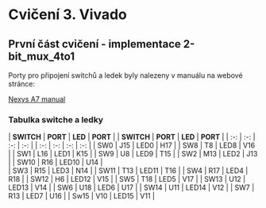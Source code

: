 # Cvičení 3. Vivado

## První část cvičení - implementace 2-bit_mux_4to1

Porty pro připojení switchů a ledek byly nalezeny v manuálu na webové stránce:

[Nexys A7 manual](https://reference.digilentinc.com/reference/programmable-logic/nexys-a7/reference-manual) 

### Tabulka switche a ledky

| **SWITCH** | **PORT** | **LED** | **PORT** |	| **SWITCH** | **PORT** | **LED** | **PORT** |
| :-: | :-: | :-: | :-: |			| :-: | :-: | :-: | :-: |
| SW0 | J15 | LED0 | H17 |			| SW8 | T8 | LED8 | V16 |
| SW1 | L16 | LED1 | K15 |			| SW9 | U8 | LED9 | T15 |
| SW2 | M13 | LED2 | J13 |			| SW10 | R16 | LED10 | U14 |			
| SW3 | R15 | LED3 | N14 |			| SW11 | T13 | LED11 | T16 |
| SW4 | R17 | LED4 | R18 |			| SW12 | H6 | LED12 | V15 |
| SW5 | T18 | LED5 | V17 |			| SW13 | U12 | LED13 | V14 |
| SW6 | U18 | LED6 | U17 |			| SW14 | U11 | LED14 | V12 |
| SW7 | R13 | LED7 | U16 |			| Sw15 | V10 | LED15 | V11 |
